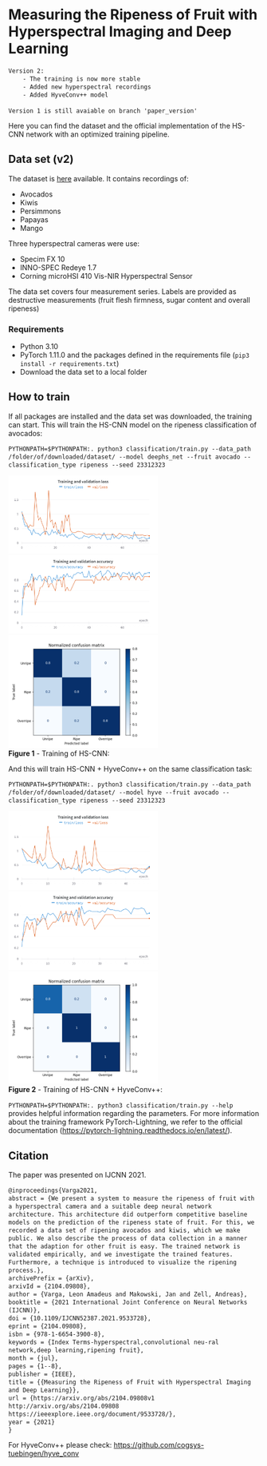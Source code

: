 # Measuring the Ripeness of Fruit with Hyperspectral Imaging and Deep Learning

    Version 2:
        - The training is now more stable
        - Added new hyperspectral recordings
        - Added HyveConv++ model

    Version 1 is still avaiable on branch 'paper_version' 

Here you can find the dataset and the official implementation of the HS-CNN network with an optimized training pipeline.

## Data set (v2)
The dataset is [here](https://cloud.cs.uni-tuebingen.de/index.php/s/3gXr3o3gmYSbAq9) available. 
It contains recordings of:
 - Avocados
 - Kiwis
 - Persimmons
 - Papayas
 - Mango

Three hyperspectral cameras were use:
 - Specim FX 10
 - INNO-SPEC Redeye 1.7
 - Corning microHSI 410 Vis-NIR Hyperspectral Sensor

The data set covers four measurement series. Labels are provided as destructive measurements (fruit flesh firmness, sugar content and overall ripeness)

### Requirements
 - Python 3.10
 - PyTorch 1.11.0
and the packages defined in the requirements file (```pip3 install -r requirements.txt```)
 - Download the data set to a local folder

## How to train
If all packages are installed and the data set was downloaded, the training can start.
This will train the HS-CNN model on the ripeness classification of avocados:

    PYTHONPATH=$PYTHONPATH:. python3 classification/train.py --data_path /folder/of/downloaded/dataset/ --model deephs_net --fruit avocado --classification_type ripeness --seed 23312323

<img src="images/deephs_net_loss.png" alt="Loss" style="width: 300px;"/><br>
<img src="images/deephs_net_accuracy.png" alt="Accuracy" style="width: 300px;"/><br>
<img src="images/deephs_net_confusion.png" alt="Confusion" style="width: 300px;"/><br>
**Figure 1** - Training of HS-CNN:
  
And this will train HS-CNN + HyveConv++ on the same classification task:

    PYTHONPATH=$PYTHONPATH:. python3 classification/train.py --data_path /folder/of/downloaded/dataset/ --model hyve --fruit avocado --classification_type ripeness --seed 23312323

<img src="images/hyve_loss.png" alt="Loss" style="width: 300px;"/><br>
<img src="images/hyve_accuracy.png" alt="Accuracy" style="width: 300px;"/><br>
<img src="images/hyve_confusion.png" alt="Confusion" style="width: 300px;"/><br>
**Figure 2** - Training of HS-CNN + HyveConv++:

```PYTHONPATH=$PYTHONPATH:. python3 classification/train.py --help``` provides helpful information regarding the parameters. 
For more information about the training framework PyTorch-Lightning, we refer to the official documentation (https://pytorch-lightning.readthedocs.io/en/latest/).

            
## Citation
The paper was presented on IJCNN 2021.
```
@inproceedings{Varga2021,
abstract = {We present a system to measure the ripeness of fruit with a hyperspectral camera and a suitable deep neural network architecture. This architecture did outperform competitive baseline models on the prediction of the ripeness state of fruit. For this, we recorded a data set of ripening avocados and kiwis, which we make public. We also describe the process of data collection in a manner that the adaption for other fruit is easy. The trained network is validated empirically, and we investigate the trained features. Furthermore, a technique is introduced to visualize the ripening process.},
archivePrefix = {arXiv},
arxivId = {2104.09808},
author = {Varga, Leon Amadeus and Makowski, Jan and Zell, Andreas},
booktitle = {2021 International Joint Conference on Neural Networks (IJCNN)},
doi = {10.1109/IJCNN52387.2021.9533728},
eprint = {2104.09808},
isbn = {978-1-6654-3900-8},
keywords = {Index Terms-hyperspectral,convolutional neu-ral network,deep learning,ripening fruit},
month = {jul},
pages = {1--8},
publisher = {IEEE},
title = {{Measuring the Ripeness of Fruit with Hyperspectral Imaging and Deep Learning}},
url = {https://arxiv.org/abs/2104.09808v1 http://arxiv.org/abs/2104.09808 https://ieeexplore.ieee.org/document/9533728/},
year = {2021}
}

```
For HyveConv++ please check: https://github.com/cogsys-tuebingen/hyve_conv


